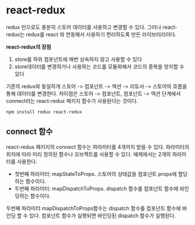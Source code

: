 # react-redux

redux 만으로도 충분히 스토어 데이터를 사용하고 변경할 수 있다. 그러나 react-redux는 redux를 react 와 연동해서 사용하기 편리하도록 만든 라이브러리이다.

**react-redux의 장점**
1. store를 하위 컴포넌트에 매번 상속하지 않고 사용할 수 있다
2. store데이터를 변경하거나 사용하는 코드를 모듈화해서 코드의 중복을 방지할 수 있다

기존의 redux와 동일하게 스토어 -> 컴포넌트 -> 액션 -> 리듀서 -> 스토어의 흐름을 통해 데이터를 변경한다.
차이점은 스토어 -> 컴포넌트, 컴포넌트 -> 액션 단계에서 connect라는 react-redux 패키지 함수가 사용된다는 것이다.

```bash
npm install redux react-redux
```

## connect 함수

react-redux 패키지의 connect 함수는 파라미터를 4개까지 받을 수 있다. 파라미터의 위치에 따라 미리 정의된 함수나 오브젝트를 사용할 수 있다. 예제에서는 2개의 파라미터를 사용한다.
* 첫번째 파라미터: mapStateToProps. 스토어의 상태값을 컴포넌트 props에 할당하는 함수이다.
* 두번째 파라미터: mapDispatchToProps. dispatch 함수를 컴포넌트 함수에 바인딩하는 함수이다.

두번째 파라미터 mapDispatchToProps함수는 dispatch 함수를 컴포넌트 함수에 바인딩 할 수 있다. 컴포넌트 함수가 실행되면 바인딩된 dispatch 함수가 실행된다. 